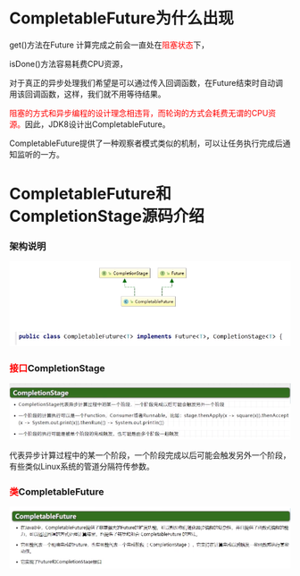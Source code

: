 # CompletableFuture为什么出现

get()方法在Future 计算完成之前会一直处在<font color = 'red'>阻塞状态</font>下，

isDone()方法容易耗费CPU资源，

对于真正的异步处理我们希望是可以通过传入回调函数，在Future结束时自动调用该回调函数，这样，我们就不用等待结果。

<font color = 'red'>阻塞的方式和异步编程的设计理念相违背，而轮询的方式会耗费无谓的CPU资源。</font>因此，JDK8设计出CompletableFuture。

CompletableFuture提供了一种观察者模式类似的机制，可以让任务执行完成后通知监听的一方。

# CompletableFuture和CompletionStage源码介绍

### 架构说明

![](images/2.CompletableFuture架构说明.jpg)

### <font color = 'red'>接口</font>CompletionStage

![](images/3.CompletionStage是什么.jpg)

代表异步计算过程中的某一个阶段，一个阶段完成以后可能会触发另外一个阶段，有些类似Linux系统的管道分隔符传参数。

### <font color = 'red'>类</font>CompletableFuture

![](images/4.CompletableFuture是什么.jpg)













